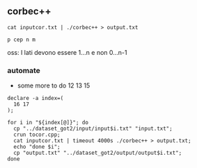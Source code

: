 ## corbec++

```
cat inputcor.txt | ./corbec++ > output.txt
```

```
p cep n m
```

oss: I lati devono essere 1...n e non 0...n-1

### automate

- some more to do 12 13 15

```
declare -a index=(
  16 17
);

for i in "${index[@]}"; do
  cp "../dataset_got2/input/input$i.txt" "input.txt";
  crun tocor.cpp;
  cat inputcor.txt | timeout 4000s ./corbec++ > output.txt;
  echo "done $i";
  cp "output.txt" "../dataset_got2/output/output$i.txt";
done
```
